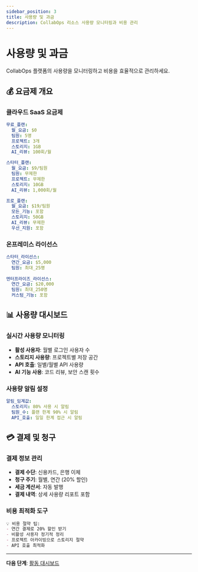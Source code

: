 ```yaml
---
sidebar_position: 3
title: 사용량 및 과금
description: CollabOps 리소스 사용량 모니터링과 비용 관리
---
```


# 사용량 및 과금

CollabOps 플랫폼의 사용량을 모니터링하고 비용을 효율적으로 관리하세요.

## 💰 요금제 개요

### 클라우드 SaaS 요금제
```yaml
무료_플랜:
  월_요금: $0
  팀원: 5명
  프로젝트: 3개
  스토리지: 1GB
  AI_리뷰: 100회/월

스타터_플랜:
  월_요금: $9/팀원
  팀원: 무제한
  프로젝트: 무제한  
  스토리지: 10GB
  AI_리뷰: 1,000회/월

프로_플랜:
  월_요금: $19/팀원
  모든_기능: 포함
  스토리지: 50GB
  AI_리뷰: 무제한
  우선_지원: 포함
```

### 온프레미스 라이선스
```yaml
스타터_라이선스:
  연간_요금: $5,000
  팀원: 최대_25명
  
엔터프라이즈_라이선스:
  연간_요금: $20,000
  팀원: 최대_250명
  커스텀_기능: 포함
```

## 📊 사용량 대시보드

### 실시간 사용량 모니터링
- **활성 사용자**: 월별 로그인 사용자 수
- **스토리지 사용량**: 프로젝트별 저장 공간
- **API 호출**: 일별/월별 API 사용량
- **AI 기능 사용**: 코드 리뷰, 보안 스캔 횟수

### 사용량 알림 설정
```yaml
알림_임계값:
  스토리지: 80% 사용 시 알림
  팀원_수: 플랜 한계 90% 시 알림
  API_호출: 일일 한계 접근 시 알림
```

## 💳 결제 및 청구

### 결제 정보 관리
- **결제 수단**: 신용카드, 은행 이체
- **청구 주기**: 월별, 연간 (20% 할인)
- **세금 계산서**: 자동 발행
- **결제 내역**: 상세 사용량 리포트 포함

### 비용 최적화 도구
```markdown
💡 비용 절약 팁:
- 연간 결제로 20% 할인 받기
- 비활성 사용자 정기적 정리
- 프로젝트 아카이빙으로 스토리지 절약
- API 호출 최적화
```

---

**다음 단계**: [활동 대시보드](/admin/activity-dashboard) 